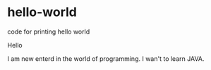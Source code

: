 # hello-world
code for printing hello world

Hello 

I am new enterd in the world of programming. I wan't to learn JAVA.
